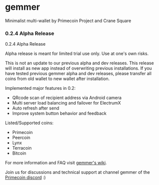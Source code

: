 # gemmer
Minimalist multi-wallet by Primecoin Project and Crane Square

### 0.2.4 Alpha Release

0.2.4 Alpha Release

Alpha release is meant for limited trial use only. Use at one's own risks.

This is not an update to our previous alpha and dev releases. This release
will install as new app instead of overwriting previous installations. If you
have tested previous gemmer alpha and dev releases, please transfer all coins
from old wallet to new wallet after installation.

Implemented major features in 0.2:

* QRcode scan of recipient address via Android camera
* Multi server load balancing and failover for ElectrumX
* Auto refresh after send
* Improve system button behavior and feedback

Listed/Supported coins:

* Primecoin
* Peercoin
* Lynx
* Terracoin
* Bitcoin

For more information and FAQ visit [gemmer's wiki](https://github.com/primecoin/gemmer/wiki).

Join us for discussions and technical support at channel gemmer of the [Primecoin discord](https://discord.gg/g9mctgx) :)
